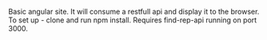 Basic angular site. It will consume a restfull api and display it to the browser.
To set up - clone and run npm install.
Requires find-rep-api running on port 3000.